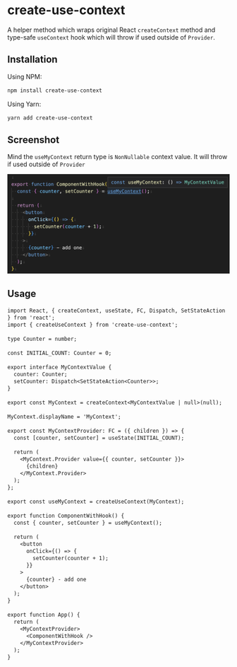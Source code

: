 # create-use-context

A helper method which wraps original React `createContext` method and type-safe `useContext` hook which will throw if used outside of `Provider`.

## Installation

Using NPM:

```sh
npm install create-use-context
```

Using Yarn:

```sh
yarn add create-use-context
```

## Screenshot

Mind the `useMyContext` return type is `NonNullable` context value. It will throw if used outside of `Provider`

![Screenshot](Screenshot.png)

## Usage

```tsx
import React, { createContext, useState, FC, Dispatch, SetStateAction } from 'react';
import { createUseContext } from 'create-use-context';

type Counter = number;

const INITIAL_COUNT: Counter = 0;

export interface MyContextValue {
  counter: Counter;
  setCounter: Dispatch<SetStateAction<Counter>>;
}

export const MyContext = createContext<MyContextValue | null>(null);

MyContext.displayName = 'MyContext';

export const MyContextProvider: FC = ({ children }) => {
  const [counter, setCounter] = useState(INITIAL_COUNT);

  return (
    <MyContext.Provider value={{ counter, setCounter }}>
      {children}
    </MyContext.Provider>
  );
};

export const useMyContext = createUseContext(MyContext);

export function ComponentWithHook() {
  const { counter, setCounter } = useMyContext();

  return (
    <button
      onClick={() => {
        setCounter(counter + 1);
      }}
    >
      {counter} - add one
    </button>
  );
}

export function App() {
  return (
    <MyContextProvider>
      <ComponentWithHook />
    </MyContextProvider>
  );
}
```
